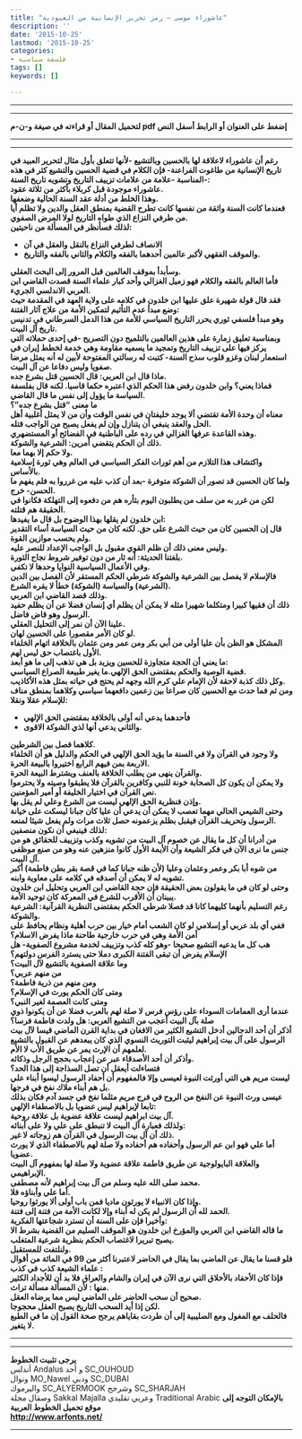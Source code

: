 ```yaml
---
title: "عاشوراء موسى – رمز تحرير الإنسانية من العبودية"
description: ''
date: '2015-10-25'
lastmod: '2015-10-25'
categories:
- فلسفة سياسية
tags: []
keywords: []

---
```

---

---

**لتحميل المقال أو قراءته في صيغة و-ن-م pdf إضغط على العنوان أو الرابط أسفل النص**

---



---

**رغم أن عاشوراء لاعلاقة لها بالحسين وبالتشيع -لأنها تتعلق بأول مثال لتحرير العبيد في تاريخ الإنسانية من طاغوت الفراعنة- فإن الكلام في قضية الحسين والتشيع كثر في هذه المناسبة -علامة من علامات تزييف التاريخ وتشويه تاريخ السنة-:  
عاشوراء موجودة قبل كربلاء بأكثر من ثلاثة عقود.  
وهذا الخلط من أدلة عقد السنة الحالية وضعفها.  
فعندما كانت السنة واثقة من نفسها كانت تطرح القضية بمنطق العقل والدين ولا تظلم أيا من طرفي النزاع الذي طواه التاريخ لولا المرض الصفوي.  
لذلك فسأنظر في المسألة من ناحيتين:**

* **الانصاف لطرفي النزاع بالنقل والعقل في آن**
* **والموقف الفقهي لأكبر عالمين أحدهما بالفقه والكلام والثاني بالفقه والتاريخ.**

**وسأبدأ بموقف العالمين قبل المرور إلى البحث العقلي.  
فأما العالم بالفقه والكلام فهو زميل الغزالي وأحد كبار علماء السنة قصدت القاضي ابن العربي الاندلسي الجريء.  
فقد قال قولة شهيرة علق عليها ابن خلدون في كلامه على ولاية العهد في المقدمة حيث وضع مبدأ عدم التأثيم لتمكين الأمة من علاج آثار الفتنة:  
وهو مبدأ فلسفي ثوري يحرر التاريخ السياسي للأمة من هذا الدمل السرطاني في تدنيس تاريخ آل البيت.  
وبمناسبة تعليق زمارة على هذين العالمين بالتلميح دون التصريح -في إحدى حملاته التي يركز فيها على تزييف التاريخ وتمجيد ما يسميه مقاومة وهي خدمة لخطط إيران في استعمار لبنان وغزو قلوب سذح السنة- كتبت له رسالتي المفتوحة لأبين له أنه يمثل مرضا صفويا وليس دفاعا عن آل البيت.  
ماذا قال ابن العربي: قال الحسين قتل بشرع جده.  
فماذا يعني؟ وابن خلدون رفض هذا الحكم الذي اعتبره حكما قاسيا. لكنه قال بفلسفة السياسة ما يؤول إلى نفس ما قال القاضي.  
ما معنى “قتل بشرع جده”؟  
معناه أن وحدة الأمة تقتضي ألا يوجد خليفتان في نفس الوقت وأن من لا يمثل أغلبية أهل الحل والعقد ينبغي أن يتنازل وإن لم يفعل يصبح من الواجب قتله.  
وهذه القاعدة عرفها الغزالي في رده على الباطنية في الفضائح أو المستضهري.  
ذلك أن الحكم يتقضي أمرين: الشرعية والشوكة.  
ولا حكم إلا بهما معا.  
واكتشاف هذا التلازم من أهم ثورات الفكر السياسي في العالم وهي ثورة إسلامية بالأساس.  
ولما كان الحسين قد تصور أن الشوكة متوفرة -بعد أن كذب عليه من غرروا به فلم يفهم ما الحسن- خرج.  
لكن من غرر به من سلف من يطلبون اليوم بثأره هم من دفعوه إلى التهلكة فكانوا في الحقيقة هم قتلته.  
ابن خلدون لم يقلها بهذا الوضوح بل قال ما يفيدها:  
قال إن الحسين كان من حيث الشرع على حق. لكنه كان من حيث السياسة أساء التقدير ولم يحسب موازين القوة.  
وليس معنى ذلك أن ظلم القوي مقبول بل الواجب الإعداد للنصر عليه.  
بلغتنا الحديثة: أنه ثار من دون توفير شروط نجاح الثورة.  
وفي الأعمال السياسية النوايا وحدها لا تكفي.  
فالإسلام لا يفصل بين الشرعية والشوكة شرطي الحكم المستقر لأن الفصل بين الدين (الشرعية) والسياسة (الشوكة) خطأ لا يقره الشرع.  
وذلك قصد القاضي ابن العربي.  
ذلك أن فقيها كبيرا ومتكلما شهيرا مثله لا يمكن أن يظلم أي إنسان فضلا عن أن يظلم حفيد الرسول وهو قاض فاضل.  
علينا الآن أن نمر إلى التحليل العقلي.  
لو كان الأمر مقصورا على الحسين لهان.  
المشكل هو الظن بأن عليا أولى من أبي بكر ومن عمر ومن عثمان بالخلافة اتهام الخلفاء الأول باغتصاب حق ليس لهم.  
ما يعني أن الحجة متجاوزة للحسين ويزيد بل هي تذهب إلى ما هو أبعد:  
قضية الوصية والحكم بمقتضى الحق الإلهي.ما يغير طبيعة الصراع السياسي.  
وكل ذلك كذبة لاحقة لأن الإمام علي كرم الله وجهه لم يحتج في حياته بمثل هذه الأكاذيب.  
ومن ثم فما حدث مع الحسين كان صراعا بين زعمين دافعهما سياسي وكلاهما بمنطق مناف للإسلام عقلا ونقلا:**

* **فأحدهما يدعي أنه أولى بالخلافة بمقتضى الحق الإلهي**
* **والثاني يدعي أنها لذي الشوكة الاقوى.**

**كلاهما فصل بين الشرطين.  
ولا وجود في القرآن ولا في السنة ما يؤيد الحق الإلهي في الحكم والدليل هو أن الخلفاء الاربعة بمن فيهم الرابع اختيروا بالبيعة الحرة.  
والقرآن ينهى من يطلب الخلافة بالعنف ويشترط البيعة الحرة.  
ولا يمكن أن يكون كل الصحابة خونة للنبي وكافرين بالقرآن فلا يطبقوا وصيته ولا يحترموا نص القرآن في اختيار الخليفة أو أمير المؤمنين.  
وإذن فنظرية الحق الإلهي ليست من الشرع وعلي لم يقل بها.  
وحتى الشيعي الحالي مهما تعصب لا يمكن أن يدعي أن عليا كان جبانا ليسكت على خيانة الرسول وتحريف القرآن فيقبل بظلم يزعمونه حصل ثلاث مرات ولم يفعل شيئا لمنعه.  
لذلك فينبغي أن نكون منصفين:  
من أدرانا أن كل ما يقال عن خصوم آل البيت من تشويه وكذب وتزييف للحقائق هو من جنس ما نرى الآن في فكر الشيعة وأن الأيمة الأول كانوا منزهين عنه وهو من صنع موظفي آل البيت.  
من شوه أبا بكر وعمر وعثمان وعليا (لأن ظنه جبانا كما في قصة بقر بطن فاطمة) أكبر تشويه له لا يمكن أن أصدقه في كلامه على معاوية وابنه.  
وحتى لو كان في ما يقولون بعض الحقيقة فإن حجة القاضي ابن العربي وتحليل ابن خلدون يبينان أن الأقرب للشرع في المعركة كان توحيد الأمة.  
رغم التسليم بأنهما كليهما كانا قد فصلا شرطي الحكم بمقتضى النظرية القرآنية: الشرعية والشوكة.  
ففي أي بلد عربي أو إسلامي لو كان الشعب أمام خيار بين حرب أهلية ونظام يحافظ على أمن الأمة وهي في حرب خارجية طاحنة ماذا يفرض الاسلام؟  
هب كل ما يدعيه التشيع صحيحا -وهو كله كذب وتزييف لخدمة مشروع الصفوية- هل الإسلام يفرض أن تبقى الفتنة الكبرى دملا حتى يسترد الفرس دولتهم؟  
وما علاقة الصفوية بالتشيع لآل البيت؟  
من منهم عربي؟  
ومن منهم من ذرية فاطمة؟  
ومتى كان الحكم يورث في الإسلام؟  
ومتى كانت العصمة لغير النبي؟  
عندما أرى العمامات السوداء على رؤس فرس لا صلة لهم بالعرب فضلا عن أن يكونوا ذوي صلة بآل البيت أعجب من التشيع العربي: هل ولدت فاطمة فرسا؟  
أذكر أن أحد الدجالين أدخل التشيع الكثير من الافغان في بداية القرن الماضي قيسا لآل بيت الرسول على آل بيت إبراهيم ليثبت التوريث النسوي الذي كان يبعدهم عن القبول بالتشيع لعلمهم أن الإرث يمر عن طريق الأب لا الأم.  
وأذكر أن أحد الأصدقاء عبر عن إعجاب بحجج الرجل وذكائه.  
فتساءلت أيعقل أن تصل السذاجة إلى هذا الحد؟  
ليست مريم هي التي أورثت النبوة لعيسى وإلا فالمفهوم أن أحفاد الرسول ليسوا أبناء علي بل هم أبناء ملاك نفخ في فرجها.  
عيسى ورث النبوة عن النفخ من الروح في فرج مريم مثلما نفخ في جسد آدم فكان بذلك تابعا لإبراهيم ليس عضويا بل بالاصطفاء الإلهي:  
آل بيت ابراهيم ليست علاقة عضوية بل علاقة روحية.  
ولذلك فعبارة آل البيت لا تنبطق على علي ولا على أبنائه:  
ذلك أن آل بيت الرسول في القرآن هم زوجاته لا غير.  
أما علي فهو ابن عم الرسول وأحفاده هم أحفاده ولا صلة لهم بالاصطفاء الذي لا يورث عضويا.  
والعلاقة البايولوجية عن طريق فاطمة علاقة عضوية ولا صلة لها بمفهوم آل البيت الإبراهيمي.  
محمد صلى الله عليه وسلم من آل بيت إبراهيم لأنه مصطفى.  
أما علي وأبناؤه فلا.  
وإذا كان الانبياء لا يورثون ماديا فمن باب أولى ألا يورثوا روحيا.  
الحمد لله أن الرسول لم يكن له أبناء وإلا لكانت الأمة من فتنة إلى فتنة.  
وأخيرا فإن على السنة أن تسترد شجاعتها الفكرية:  
ما قاله القاضي ابن العربي والمؤرخ ابن خلدون هو الموقف السليم من القضية بشرط الا يصبح تبريرا لاغتصاب الحكم بنظرية شرعية المتغلب.  
ولنلتفت للمستقبل.  
فلو قسنا ما يقال عن الماضي بما يقال في الحاضر لاعتبرنا أكثر من 99 في المائة من أقوال علماء الشيعة كذب في كذب :  
فإذا كان الأحفاد بالأخلاق التي نرى الآن في إيران والشام والعراق فلا بد أن للأجداد الكثير منها : لأن المسألة مسألة تراث.  
صحيح أن سحب الحاضر على الماضي ليس مما يرضاه العقل.  
لكن إذا أيد السحب التاريخ يصبح العقل محجوجا.  
فالحلف مع المغول ومع الصليبية إلى أن طردت بقاياهم يرجح صحة القول إن ما في الطبع لا يتغير.**

---

---

**يرجى تثبيت الخطوط**   
 أندلس Andalus  و أحد SC\_OUHOUD  
 ونوال MO\_Nawel  ودبي SC\_DUBAI   
 واليرموك SC\_ALYERMOOK  وشرجح SC\_SHARJAH   
 وصقال مجلة Sakkal Majalla وعربي تقليدي Traditional Arabic  **بالإمكان التوجه إلى موقع تحميل الخطوط العربية  
 http://www.arfonts.net/**

---

###